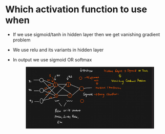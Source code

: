 # Which activation function to use when

* If we use sigmoid/tanh in hidden layer then we get vanishing gradient problem
* We use relu and its variants in hidden layer
*   In output we use sigmoid OR softmax

    <figure><img src=".gitbook/assets/image (4) (1).png" alt=""><figcaption></figcaption></figure>
